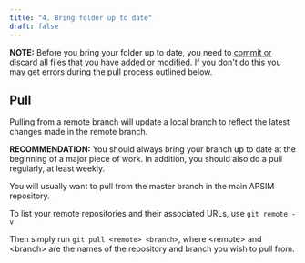 ```yaml
---
title: "4. Bring folder up to date"
draft: false
---
```


**NOTE:** Before you bring your folder up to date, you need to [commit or discard all files that you have added or modified](/contribute/cli/commit). If you don't do this you may get errors during the pull process outlined below.

## Pull

Pulling from a remote branch will update a local branch to reflect the latest changes made in the remote branch.

**RECOMMENDATION:** You should always bring your branch up to date at the beginning of a major piece of work. In addition, you should also do a pull regularly, at least weekly.

You will usually want to pull from the master branch in the main APSIM repository.

To list your remote repositories and their associated URLs, use ````git remote -v````

Then simply run ````git pull <remote> <branch>````, where \<remote\> and \<branch\> are the names of the repository and branch you wish to pull from.
